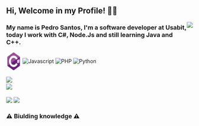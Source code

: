 ## Hi, Welcome in my Profile! 🖐🏽

<img src="https://user-images.githubusercontent.com/66256107/103182834-3fa07100-488d-11eb-9d6f-036149d9c8f3.png" align="right" height="190em" >

### My name is Pedro Santos, I'm a software developer at Usabit, today I work with C#, Node.Js and still learning Java and C++.   


<div style="display: inline_block">
 <img align="center" alt="Csharp" height="50" width="40" src="https://raw.githubusercontent.com/devicons/devicon/master/icons/csharp/csharp-original.svg"> 
 <img align="center" alt="Javascript" height="50" width="40" src="https://cdn.jsdelivr.net/gh/devicons/devicon/icons/javascript/javascript-plain.svg"> 
  <img align="center" alt="PHP" height="50" width="50" src="https://cdn.jsdelivr.net/gh/devicons/devicon/icons/php/php-original.svg"> 
  <img align="center" alt="Python" height="50" width="50" src="https://cdn.jsdelivr.net/gh/devicons/devicon/icons/python/python-original.svg"> 

</div>
<br>
<div>
<a href="https://github.com/pedrh77">
  <img height="180em" src="https://github-readme-stats-sigma-five.vercel.app/api?username=pedrh77&theme=dracula&show_icons=true" /> <br>
  <img height="180em" src="https://github-readme-stats-eight-theta.vercel.app/api/top-langs/?username=pedrh77&layout=compact&langs_count=5&theme=dracula"/>
</a>
</div>
<br>
<div>
  <a href = "mailto:Pedrohtth65@gmail.com"><img src="https://img.shields.io/badge/Gmail-D14836?style=for-the-badge&logo=gmail&logoColor=white" target="_blank"></a>
  <a href="https://www.linkedin.com/in/pedros77/" target="_blank"><img src="https://img.shields.io/badge/-LinkedIn-%230077B5?style=for-the-badge&logo=linkedin&logoColor=white" target="_blank"></a>   

</div>

### **⚠ Biulding knowledge ⚠**
